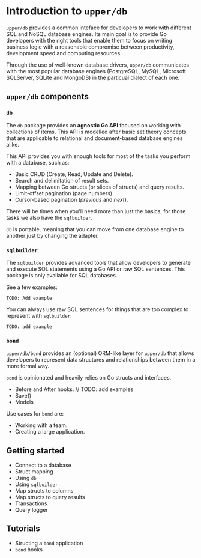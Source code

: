 # Introduction to `upper/db`

`upper/db` provides a common inteface for developers to work with different SQL
and NoSQL database engines. Its main goal is to provide Go developers with the
right tools that enable them to focus on writing business logic with a
reasonable compromise between productivity, development speed and computing
resources.

Through the use of well-known database drivers, `upper/db` communicates with
the most popular database engines (PostgreSQL, MySQL, Microsoft SQLServer,
SQLite and MongoDB) in the particual dialect of each one.

## `upper/db` components

### `db`

The `db` package provides an **agnostic Go API** focused on working with
collections of items. This API is modelled after basic set theory concepts that
are applicable to relational and document-based database engines alike.

This API provides you with enough tools for most of the tasks you perform
with a database, such as:

* Basic CRUD (Create, Read, Update and Delete).
* Search and delimitation of result sets.
* Mapping between Go structs (or slices of structs) and query results.
* Limit-offset pagination (page numbers).
* Cursor-based pagination (_previous_ and _next_).

There will be times when you'll need more than just the basics, for those tasks
we also have the `sqlbuilder`.

`db` is portable, meaning that you can move from one database engine to another
just by changing the adapter.

### `sqlbuilder`

The `sqlbuilder` provides advanced tools that allow developers to generate and
execute SQL statements using a Go API or raw SQL sentences. This package is
only available for SQL databases.

See a few examples:

```
TODO: Add example
```

You can always use raw SQL sentences for things that are too complex to
represent with `sqlbuilder`:

```
TODO: add example
```

### `bond`

`upper/db/bond` provides an (optional) ORM-like layer for `upper/db` that
allows developers to represent data structures and relationships between them
in a more formal way.

`bond` is opinionated and heavily relies on Go structs and interfaces.

* Before and After hooks. // TODO: add examples
* Save()
* Models

Use cases for `bond` are:

* Working with a team.
* Creating a large application.

## Getting started

* Connect to a database
* Struct mapping
* Using `db`
* Using `sqlbuilder`
* Map structs to columns
* Map structs to query results
* Transactions
* Query logger

## Tutorials

* Structing a `bond` application
* `bond` hooks

